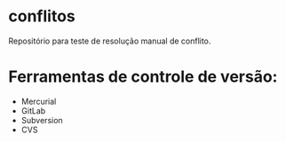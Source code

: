 # conflitos
Repositório para teste de resolução manual de conflito.
# Ferramentas de controle de versão:

* Mercurial
* GitLab
* Subversion
* CVS
